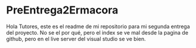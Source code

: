 # PreEntrega2Ermacora

Hola Tutores, este es el readme de mi repositorio para mi segunda entrega del proyecto.
No se el por qué, pero el index se ve mal desde la pagina de github, pero en el live server del visual studio se ve bien.
